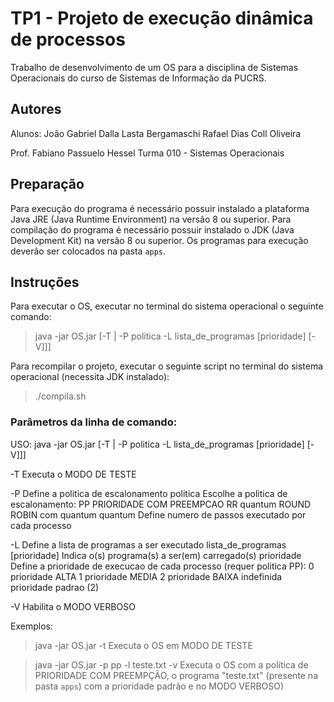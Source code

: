 # TP1 - Projeto de execução dinâmica de processos

Trabalho de desenvolvimento de um OS para a disciplina de Sistemas Operacionais do curso de Sistemas de Informação da PUCRS.

## Autores

Alunos:
João Gabriel Dalla Lasta Bergamaschi
Rafael Dias Coll Oliveira

Prof. Fabiano Passuelo Hessel
Turma 010 - Sistemas Operacionais

## Preparação

Para execução do programa é necessário possuir instalado a plataforma Java JRE (Java Runtime Environment) na versão 8 ou superior.
Para compilação do programa é necessário possuir instalado o JDK (Java Development Kit) na versão 8 ou superior.
Os programas para execução deverão ser colocados na pasta `apps`.

## Instruções

Para executar o OS, executar no terminal do sistema operacional o seguinte comando:
> java -jar OS.jar [-T | -P politica -L lista_de_programas [prioridade] [-V]]]

Para recompilar o projeto, executar o seguinte script no terminal do sistema operacional (necessita JDK instalado):
> ./compila.sh

### Parâmetros da linha de comando:

USO: java -jar OS.jar [-T | -P politica -L lista_de_programas [prioridade] [-V]]]

-T              Executa o MODO DE TESTE

-P              Define a politica de escalonamento
politica        Escolhe a politica de escalonamento:
PP              PRIORIDADE COM PREEMPCAO
RR quantum      ROUND ROBIN com quantum
quantum         Define numero de passos executado por cada processo

-L              Define a lista de programas a ser executado
lista_de_programas [prioridade]
                Indica o(s) programa(s) a ser(em) carregado(s)
prioridade      Define a prioridade de execucao de cada processo (requer politica PP):
0               prioridade ALTA
1               prioridade MEDIA
2               prioridade BAIXA
indefinida      prioridade padrao (2)

-V              Habilita o MODO VERBOSO

Exemplos:
> java -jar OS.jar -t
Executa o OS em MODO DE TESTE

> java -jar OS.jar -p pp -l teste.txt -v
Executa o OS com a política de PRIORIDADE COM PREEMPÇÃO, o programa "teste.txt" (presente na pasta `apps`) com a prioridade padrão e no MODO VERBOSO)